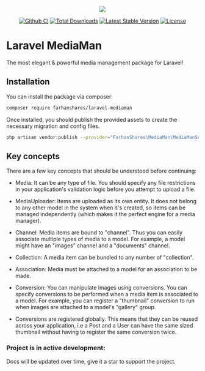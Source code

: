 <p align="center"><a href="https://farhanshares.com/projects/laravel-mediaman" target="_blank" title="Laravel MediaMan"><img src="https://raw.githubusercontent.com/FarhanShares/laravel-mediaman/main/docs/assets/MediaMan-banner.png" /></a></p>

<p align="center">
<a href="https://github.com/farhanshares/laravel-mediaman/actions/workflows/ci.yml"><img src="https://github.com/farhanshares/laravel-mediaman/actions/workflows/ci.yml/badge.svg" alt="Github CI"></a>
<a href="https://packagist.org/packages/farhanshares/laravel-mediaman"><img src="https://img.shields.io/packagist/dt/farhanshares/laravel-mediaman" alt="Total Downloads"></a>
<a href="https://packagist.org/packages/farhanshares/laravel-mediaman"><img src="https://img.shields.io/packagist/v/farhanshares/laravel-mediaman" alt="Latest Stable Version"></a>
<a href="https://packagist.org/packages/farhanshares/laravel-mediaman"><img src="https://img.shields.io/packagist/l/farhanshares/laravel-mediaman" alt="License"></a>
</p>

# Laravel MediaMan</h1>
The most elegant & powerful media management package for Laravel!


## Installation

You can install the package via composer:

```bash
composer require farhanshares/laravel-mediaman
```

Once installed, you should publish the provided assets to create the necessary migration and config files.

```bash
php artisan vendor:publish --provider="FarhanShares\MediaMan\MediaManServiceProvider"
```

## Key concepts

There are a few key concepts that should be understood before continuing:

* Media: It can be any type of file. You should specify any file restrictions in your
  application's validation logic before you attempt to upload a file.

* MediaUploader: Items are uploaded as its own entity. It does not belong to any other model in the system when it's created, so items can be managed independently (which makes it the perfect engine for a media manager).

* Channel: Media items are bound to "channel". Thus you can easily associate multiple types of media to a model. For example, a model might have an "images" channel and a "documents" channel.

* Collection: A media item can be bundled to any number of "collection".

* Association: Media must be attached to a model for an association to be made.

* Conversion: You can manipulate images using conversions. You can specify conversions to be performed when a media item is associated to a model. For example, you can register a "thumbnail" conversion to run when images are attached to a
  model's "gallery" group.

* Conversions are registered globally. This means that they can be reused across your application, i.e a Post and a User can have the same sized thumbnail without having to register the same conversion twice.

### Project is in active development:

Docs will be updated over time, give it a star to support the project.
